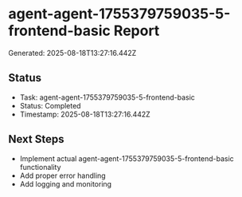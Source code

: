 # agent-agent-1755379759035-5-frontend-basic Report

Generated: 2025-08-18T13:27:16.442Z

## Status
- Task: agent-agent-1755379759035-5-frontend-basic
- Status: Completed
- Timestamp: 2025-08-18T13:27:16.442Z

## Next Steps
- Implement actual agent-agent-1755379759035-5-frontend-basic functionality
- Add proper error handling
- Add logging and monitoring
